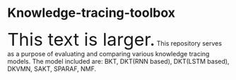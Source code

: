 # Knowledge-tracing-toolbox
<span style="font-size: 40px;">This text is larger.</span>
This repository serves as a purpose of evaluating and comparing various knowledge tracing models. The model included are: BKT, DKT(RNN based), DKT(LSTM based), DKVMN, SAKT, SPARAF, NMF.



